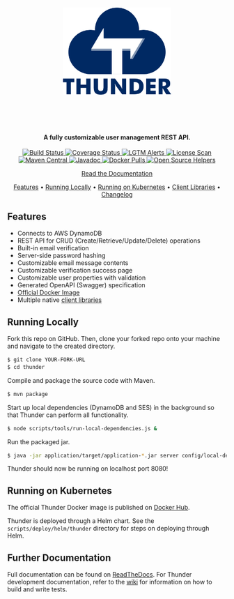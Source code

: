 <h1 align="center">
  <br>
  <img src="docs/logo/logo-v1-text.png" alt="thunder"height="200px"></p>
  <br>
</h1>

<h4 align="center">A fully customizable user management REST API.</h4>

<p align="center">
  <a href="https://github.com/RohanNagar/thunder/actions?query=workflow%3ACI+branch%3Amaster">
    <img src="https://github.com/rohannagar/thunder/workflows/CI/badge.svg?branch=master" alt="Build Status">
  </a>
  <a href="https://codecov.io/gh/RohanNagar/thunder">
    <img src="https://codecov.io/gh/RohanNagar/thunder/branch/master/graph/badge.svg" alt="Coverage Status">
  </a>
  <a href="https://lgtm.com/projects/g/RohanNagar/thunder/alerts">
    <img src="https://img.shields.io/lgtm/alerts/g/RohanNagar/thunder.svg" alt="LGTM Alerts">
  </a>
  <a href="https://app.fossa.com/projects/git%2Bgithub.com%2FRohanNagar%2Fthunder">
    <img src="https://app.fossa.com/api/projects/git%2Bgithub.com%2FRohanNagar%2Fthunder.svg?type=shield" alt="License Scan">
  </a>
  <a href="https://search.maven.org/artifact/com.sanctionco.thunder/client/2.0.0/jar">
    <img src="https://img.shields.io/maven-central/v/com.sanctionco.thunder/client.svg?colorB=brightgreen&label=maven%20central" alt="Maven Central">
  </a>
  <a href="http://javadoc.io/doc/com.sanctionco.thunder/client">
    <img src="http://javadoc.io/badge/com.sanctionco.thunder/client.svg" alt="Javadoc">
  </a>
  <a href="https://hub.docker.com/r/rohannagar/thunder">
    <img src="https://img.shields.io/docker/pulls/rohannagar/thunder.svg" alt="Docker Pulls">
  </a>
  <a href="https://www.codetriage.com/rohannagar/thunder">
    <img src="https://www.codetriage.com/rohannagar/thunder/badges/users.svg" alt="Open Source Helpers">
  </a>
</p>

<p align="center">
  <a href="https://thunder-api.readthedocs.io/en/latest/index.html">Read the Documentation</a>
</p>

<p align="center">
  <a href="#features">Features</a> •
  <a href="#running-locally">Running Locally</a> •
  <a href="#running-on-kubernetes">Running on Kubernetes</a> •
  <a href="https://thunder-api.readthedocs.io/en/latest/manual/client-libraries.html">Client Libraries</a> •
  <a href="https://github.com/RohanNagar/thunder/wiki/Changelog">Changelog</a>
</p>

## Features

- Connects to AWS DynamoDB
- REST API for CRUD (Create/Retrieve/Update/Delete) operations
- Built-in email verification
- Server-side password hashing
- Customizable email message contents
- Customizable verification success page
- Customizable user properties with validation
- Generated OpenAPI (Swagger) specification
- [Official Docker Image](https://hub.docker.com/r/rohannagar/thunder/)
- Multiple native [client libraries](https://thunder-api.readthedocs.io/en/latest/manual/client-libraries.html)

## Running Locally
Fork this repo on GitHub. Then, clone your forked repo onto your machine
and navigate to the created directory.

```bash
$ git clone YOUR-FORK-URL
$ cd thunder
```

Compile and package the source code with Maven.

```bash
$ mvn package
```

Start up local dependencies (DynamoDB and SES) in the background so that Thunder can perform all functionality.

```bash
$ node scripts/tools/run-local-dependencies.js &
```

Run the packaged jar.

```bash
$ java -jar application/target/application-*.jar server config/local-dev-config.yaml
```

Thunder should now be running on localhost port 8080!

## Running on Kubernetes

The official Thunder Docker image is published on [Docker Hub](https://hub.docker.com/r/rohannagar/thunder/).

Thunder is deployed through a Helm chart. See the `scripts/deploy/helm/thunder` directory for steps
on deploying through Helm.

## Further Documentation
Full documentation can be found on [ReadTheDocs](https://thunder-api.readthedocs.io/en/latest/).
For Thunder development documentation, refer to the [wiki](https://github.com/RohanNagar/thunder/wiki)
for information on how to build and write tests.
